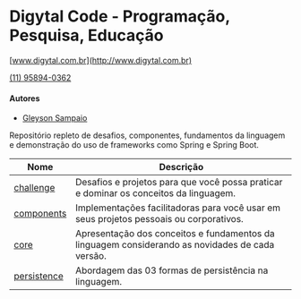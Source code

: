 # Digytal Code - Programação, Pesquisa, Educação
[www.digytal.com.br](http://www.digytal.com.br) 

[(11) 95894-0362](http://www.digytal.com.br)


#### Autores
- [Gleyson Sampaio](https://github.com/glysns)

Repositório repleto de desafios, componentes, fundamentos da linguagem e demonstração do uso de frameworks como Spring e Spring Boot.

| Nome  | Descrição |
| ------------- | ------------- |
| [challenge](https://github.com/digytal-code/java-code/tree/main/challenge)  | Desafios e projetos para que você possa praticar e dominar os conceitos da linguagem.
| [components](https://github.com/digytal-code/java-code/tree/main/components)  | Implementações facilitadoras para você usar em seus projetos pessoais ou corporativos.
| [core](https://github.com/digytal-code/java-code/tree/main/core)  | Apresentação dos conceitos e fundamentos da linguagem considerando as novidades de cada versão.
| [persistence](https://github.com/digytal-code/java-code/tree/main/persistence)  | Abordagem das 03 formas de persistência na linguagem.


